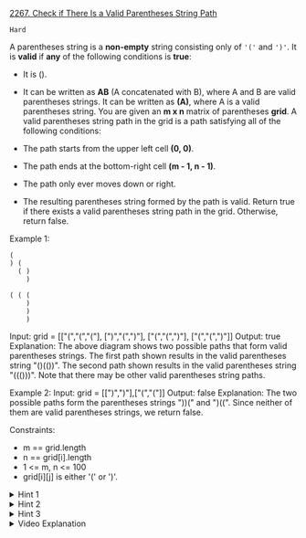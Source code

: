 [2267. Check if There Is a Valid Parentheses String Path](https://leetcode.com/problems/check-if-there-is-a-valid-parentheses-string-path/)

`Hard`

A parentheses string is a **non-empty** string consisting only of `'('` and `')'`. It is **valid** if **any** of the following conditions is **true**:

- It is ().
- It can be written as **AB** (A concatenated with B), where A and B are valid parentheses strings.
It can be written as **(A)**, where A is a valid parentheses string.
You are given an **m x n** matrix of parentheses **grid**. A valid parentheses string path in the grid is a path satisfying all of the following conditions:

- The path starts from the upper left cell **(0, 0)**.
- The path ends at the bottom-right cell **(m - 1, n - 1)**.
- The path only ever moves down or right.
- The resulting parentheses string formed by the path is valid.
Return true if there exists a valid parentheses string path in the grid. Otherwise, return false.

Example 1:
```
(
) (
  ( )
    )

( ( (
    )
    )
    )
```
Input: grid = [["(","(","("],
               [")","(",")"],
               ["(","(",")"],
               ["(","(",")"]]
Output: true
Explanation: The above diagram shows two possible paths that form valid parentheses strings.
The first path shown results in the valid parentheses string "()(())".
The second path shown results in the valid parentheses string "((()))".
Note that there may be other valid parentheses string paths.

Example 2:
Input: grid = [[")",")"],["(","("]]
Output: false
Explanation: The two possible paths form the parentheses strings "))(" and ")((". Since neither of them are valid parentheses strings, we return false.
 
Constraints:

- m == grid.length
- n == grid[i].length
- 1 <= m, n <= 100
- grid[i][j] is either '(' or ')'.

<details>
<summary>Hint 1</summary>

What observations can you make about the number of open brackets and close brackets for any prefix of a valid bracket sequence?

</details>

<details>
<summary>Hint 2</summary>

The number of open brackets must always be greater than or equal to the number of close brackets.

</details>

<details>
<summary>Hint 3</summary>

Could you use dynamic programming?

</details>

<details>
<summary>Video Explanation</summary>

[HuifengGuan](https://www.youtube.com/watch?v=tspEpUxbVkE&ab_channel=HuifengGuan)
</details>